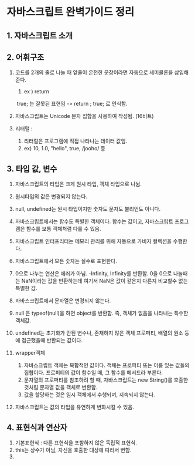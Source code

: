 # 자바스크립트 완벽가이드 정리 

## 1. 자바스크립트 소개

## 2. 어휘구조

1. 코드를 2개의 줄로 나눌 때 앞줄이 온전한 문장이라면 자동으로 세미콜론을 삽입해준다. 

   1. ex ) return 

   ​                      true;  는 잘못된 표현임 -> return ; true; 로 인식함. 

2. 자바스크립트는 Unicode 문자 집합을 사용하여 작성됨. (16비트)

3. 리터럴 :

   1. 리터럴은 프로그램에 직접 나타나는 데이터 값임. 
   2. ex) 10, 1.0, "hello", true, /jooho/ 등

## 3. 타입 값, 변수

1. 자바스크립트의 타입은 크게 원시 타입, 객체 타입으로 나뉨. 
2. 원시타입의 값은 변경되지 않는다. 
3. null, undefined는 원시 타입이지만 숫자도 문자도 불리언도 아니다. 
4. 자바스크립트에서는 함수도 특별한 객체이다. 함수는 값이고, 자바스크립트 프로그램은 함수를 보통 객체처럼 다룰 수 있음.

4. 자바스크립트 인터프리터는 메모리 관리를 위해 자동으로 가비지 컬렉션을 수행한다. 
5. 자바스크립트에서 모든 숫자는 실수로 포현한다. 
6. 0으로 나누는 연산은 에러가 아님. -Infinity, Infinity를 반환함. 0을 0으로 나눌때는 NaN이라는 값을 반환하는데 여기서 NaN은 값이 같은지 다른지 비교할수 없는 특별한 값. 
7. 자바스크립트에서 문자열은 변경되지 않는다. 
8. null 은 typeof(null)을 하면 object를 반환함. 즉, 객체가 없음을 나타내는 특수한 객체값. 
9. undefined는 초기화가 안된 변수나, 존재하지 않은 객체 프로퍼티, 배열의 원소 등에 접근했을때 반환되는 값이다. 
10. wrapper객체
    1.  자바스크립트 객체는 복합적인 값이다. 객체는 프로퍼티 또는 이름 있는 값들의 집합이다. 프로퍼티의 값이 함수일 때, 그 함수를 메서드라 부른다.
    2.  문자열의 프로퍼티를 참조하려 할 때, 자바스크립트는 new String()를 호출한 것처럼 문자열 값을 객체로 변환함.
    3.  값을 할당하는 것은 임시 객체에서 수행되며, 지속되지 않는다.
11. 자바스크립트는 값의 타입을 유연하게 변화시킬 수 있음. 



## 4. 표현식과 연산자

1. 기본표현식 : 다른 표현식을 포함하지 않은 독립적 표현식. 
2. this는 상수가 아님, 자신을 호출한 대상에 따라서 변함. 
3. 
